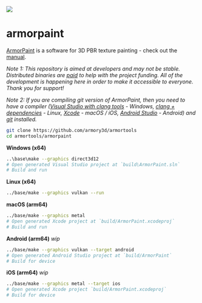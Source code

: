 ![](https://armorpaint.org/img/git.jpg)

armorpaint
==============

[ArmorPaint](https://armorpaint.org) is a software for 3D PBR texture painting - check out the [manual](https://armorpaint.org/manual).

*Note 1: This repository is aimed at developers and may not be stable. Distributed binaries are [paid](https://armorpaint.org/download) to help with the project funding. All of the development is happening here in order to make it accessible to everyone. Thank you for support!*

*Note 2: If you are compiling git version of ArmorPaint, then you need to have a compiler ([Visual Studio with clang tools](https://visualstudio.microsoft.com/downloads/) - Windows, [clang + dependencies](https://github.com/armory3d/armortools/wiki/Linux-Dependencies) - Linux, [Xcode](https://developer.apple.com/xcode/resources/) - macOS / iOS, [Android Studio](https://developer.android.com/studio) - Android) and [git](https://git-scm.com/downloads) installed.*

```bash
git clone https://github.com/armory3d/armortools
cd armortools/armorpaint
```

**Windows (x64)**
```bash
..\base\make --graphics direct3d12
# Open generated Visual Studio project at `build\ArmorPaint.sln`
# Build and run
```

**Linux (x64)**
```bash
../base/make --graphics vulkan --run
```

**macOS (arm64)**
```bash
../base/make --graphics metal
# Open generated Xcode project at `build/ArmorPaint.xcodeproj`
# Build and run
```

**Android (arm64)** *wip*
```bash
../base/make --graphics vulkan --target android
# Open generated Android Studio project at `build/ArmorPaint`
# Build for device
```

**iOS (arm64)** *wip*
```bash
../base/make --graphics metal --target ios
# Open generated Xcode project `build/ArmorPaint.xcodeproj`
# Build for device
```
